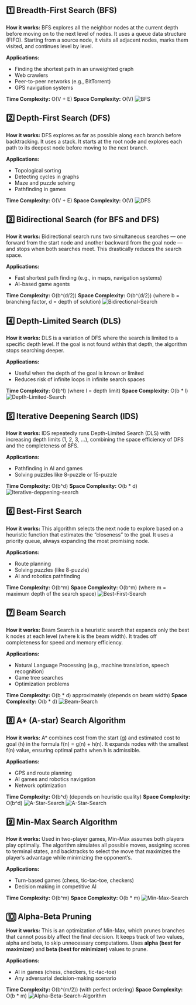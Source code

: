 ## 1️⃣ Breadth-First Search (BFS)

**How it works:**
BFS explores all the neighbor nodes at the current depth before moving on to the next level of nodes. It uses a queue data structure (FIFO). Starting from a source node, it visits all adjacent nodes, marks them visited, and continues level by level.

**Applications:**
- Finding the shortest path in an unweighted graph
- Web crawlers
- Peer-to-peer networks (e.g., BitTorrent)
- GPS navigation systems

**Time Complexity:** O(V + E)
**Space Complexity:** O(V)
![BFS](<Algorithm Implementation/images/BFS output.png>)




## 2️⃣ Depth-First Search (DFS)

**How it works:**
DFS explores as far as possible along each branch before backtracking. It uses a stack. It starts at the root node and explores each path to its deepest node before moving to the next branch.

**Applications:**
- Topological sorting
- Detecting cycles in graphs
- Maze and puzzle solving
- Pathfinding in games

**Time Complexity:** O(V + E)
**Space Complexity:** O(V)
![DFS](<Algorithm Implementation\images\DFS output.png>)




## 3️⃣ Bidirectional Search (for BFS and DFS)

**How it works:**
Bidirectional search runs two simultaneous searches — one forward from the start node and another backward from the goal node — and stops when both searches meet. This drastically reduces the search space.

**Applications:**
- Fast shortest path finding (e.g., in maps, navigation systems)
- AI-based game agents

**Time Complexity:** O(b^(d/2))
**Space Complexity:** O(b^(d/2))
(where b = branching factor, d = depth of solution)
![Bidirectional-Search](<Algorithm Implementation\images\Bidirectional Search Output.png>)



## 4️⃣ Depth-Limited Search (DLS)

**How it works:**
DLS is a variation of DFS where the search is limited to a specific depth level. If the goal is not found within that depth, the algorithm stops searching deeper.

**Applications:**
- Useful when the depth of the goal is known or limited
- Reduces risk of infinite loops in infinite search spaces

**Time Complexity:** O(b^l) (where l = depth limit)
**Space Complexity:** O(b * l)
![Depth-Limited-Search](<Algorithm Implementation\images\Depth Limited Search Output.png>)



## 5️⃣ Iterative Deepening Search (IDS)

**How it works:**
IDS repeatedly runs Depth-Limited Search (DLS) with increasing depth limits (1, 2, 3, ...), combining the space efficiency of DFS and the completeness of BFS.

**Applications:**
- Pathfinding in AI and games
- Solving puzzles like 8-puzzle or 15-puzzle

**Time Complexity:** O(b^d)
**Space Complexity:** O(b * d)
![Iterative-deppening-search](<Algorithm Implementation\images\Iterativ Deepening Search Output.png>)




## 6️⃣ Best-First Search

**How it works:**
This algorithm selects the next node to explore based on a heuristic function that estimates the “closeness” to the goal. It uses a priority queue, always expanding the most promising node.

**Applications:**
- Route planning
- Solving puzzles (like 8-puzzle)
- AI and robotics pathfinding

**Time Complexity:** O(b^m)
**Space Complexity:** O(b^m)
(where m = maximum depth of the search space)
![Best-First-Search](<Algorithm Implementation\images\Best_first_search_output.png>)




## 7️⃣ Beam Search

**How it works:**
Beam Search is a heuristic search that expands only the best k nodes at each level (where k is the beam width). It trades off completeness for speed and memory efficiency.

**Applications:**
- Natural Language Processing (e.g., machine translation, speech recognition)
- Game tree searches
- Optimization problems

**Time Complexity:** O(b * d) approximately (depends on beam width)
**Space Complexity:** O(b * d)
![Beam-Search](<Algorithm Implementation\images\Beam_search_Output.png>)




## 8️⃣ A* (A-star) Search Algorithm

**How it works:**
A* combines cost from the start (g) and estimated cost to goal (h) in the formula f(n) = g(n) + h(n). It expands nodes with the smallest f(n) value, ensuring optimal paths when h is admissible.

**Applications:**
- GPS and route planning
- AI games and robotics navigation
- Network optimization

**Time Complexity:** O(b^d) (depends on heuristic quality)
**Space Complexity:** O(b^d)
![A-Star-Search](<Algorithm Implementation\images\A_Star_Search_Output1.png>)
![A-Star-Search](<Algorithm Implementation\images\A_Star_Search_Output2.png>)




## 9️⃣ Min-Max Search Algorithm

**How it works:**
Used in two-player games, Min-Max assumes both players play optimally. The algorithm simulates all possible moves, assigning scores to terminal states, and backtracks to select the move that maximizes the player’s advantage while minimizing the opponent’s.

**Applications:**
- Turn-based games (chess, tic-tac-toe, checkers)
- Decision making in competitive AI

**Time Complexity:** O(b^m)
**Space Complexity:** O(b * m)
![Min-Max-Search](<Algorithm Implementation\images\Min-Max-Output.png>)



## 🔟 Alpha-Beta Pruning

**How it works:**
This is an optimization of Min-Max, which prunes branches that cannot possibly affect the final decision. It keeps track of two values, alpha and beta, to skip unnecessary computations. Uses **alpha (best for maximizer)** and **beta (best for minimizer)** values to prune.

**Applications:**
- AI in games (chess, checkers, tic-tac-toe)
- Any adversarial decision-making scenario

**Time Complexity:** O(b^(m/2)) (with perfect ordering)
**Space Complexity:** O(b * m)
![Alpha-Beta-Search-Algorithm](<Algorithm Implementation\images\Alpha-Beta-Output.png>)